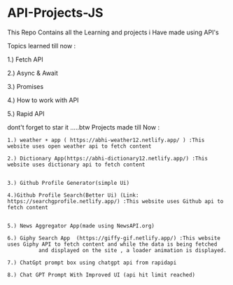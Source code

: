 # API-Projects-JS
This Repo Contains all the Learning and projects i Have made using API's

Topics learned till now :

1.) Fetch API

2.) Async & Await 

3.) Promises

4.) How to work with API

5.) Rapid API

dont't forget to star it  .....btw Projects made till Now :

    1.) weather ☀️ app ( https://abhi-weather12.netlify.app/ ) :This website uses open weather api to fetch content 
    
    2.) Dictionary App(https://abhi-dictionary12.netlify.app/) :This website uses dictionary api to fetch content 
    
    
    3.) Github Profile Generator(simple Ui)
    
    4.)Github Profile Search(Better Ui) (Link: https://searchgprofile.netlify.app/) :This website uses Github api to fetch content 
    
    
    5.) News Aggregator App(made using NewsAPI.org)
    
    6.) Giphy Search App  (https://giffy-gif.netlify.app/) :This website uses Giphy API to fetch content and while the data is being fetched 
              and displayed on the site , a loader animation is displayed.
              
    7.) ChatGpt prompt box using chatgpt api from rapidapi
    
    8.) Chat GPT Prompt With Improved UI (api hit limit reached)
